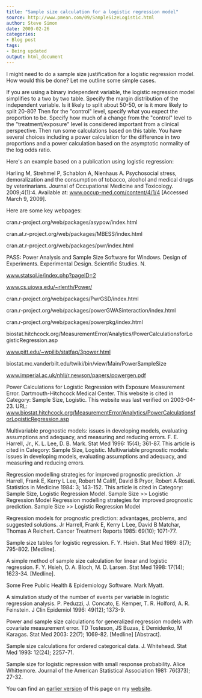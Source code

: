 ```yaml
---
title: "Sample size calculation for a logistic regression model"
source: http://www.pmean.com/09/SampleSizeLogistic.html
author: Steve Simon
date: 2009-02-26
categories:
- Blog post
tags:
- Being updated
output: html_document
---
```


I might need to do a sample size justification for a logistic regression model. How would this be done? Let me outline some simple cases.

If you are using a binary independent variable, the logistic regression model simplifies to a two by two table. Specify the margin distribution of the independent variable. Is it likely to split about 50-50, or is it more likely to split 20-80? Then for the "control" level, specify what you expect the proportion to be. Specify how much of a change from the "control" level to the "treatment/exposure" level is considered important from a clinical perspective. Then run some calculations based on this table. You have several choices including a power calculation for the difference in two proportions and a power calculation based on the asymptotic normality of the log odds ratio.

Here's an example based on a publication using logistic regression:

Harling M, Strehmel P, Schablon A, Nienhaus A. Psychosocial stress, demoralization and the consumption of tobacco, alcohol and medical drugs by veterinarians. Journal of Occupational Medicine and Toxicology. 2009;4(1):4. Available at: www.occup-med.com/content/4/1/4 [Accessed March 9, 2009].

Here are some key webpages:

cran.r-project.org/web/packages/asypow/index.html

cran.at.r-project.org/web/packages/MBESS/index.html

cran.at.r-project.org/web/packages/pwr/index.html

PASS: Power Analysis and Sample Size Software for Windows. Design of Experiments. Experimental Design. Scientific Studies. N.

www.statsol.ie/index.php?pageID=2

www.cs.uiowa.edu/~rlenth/Power/

cran.r-project.org/web/packages/PwrGSD/index.html

cran.r-project.org/web/packages/powerGWASinteraction/index.html

cran.r-project.org/web/packages/powerpkg/index.html

biostat.hitchcock.org/MeasurementError/Analytics/PowerCalculationsforLogisticRegression.asp

www.pitt.edu/~wpilib/statfaq/3power.html

biostat.mc.vanderbilt.edu/twiki/bin/view/Main/PowerSampleSize

www.imperial.ac.uk/nhli/r.newson/papers/powergen.pdf

 

Power Calculations for Logistic Regression with Exposure Measurement Error. Dartmouth-Hitchcock Medical Center. This website is cited in Category: Sample Size, Logistic. This website was last verified on 2003-04-23. URL: www.biostat.hitchcock.org/MeasurementError/Analytics/PowerCalculationsforLogisticRegression.asp

Multivariable prognostic models: issues in developing models, evaluating assumptions and adequacy, and measuring and reducing errors. F. E. Harrell, Jr., K. L. Lee, D. B. Mark. Stat Med 1996: 15(4); 361-87. This article is cited in Category: Sample Size, Logistic. Multivariable prognostic models: issues in developing models, evaluating assumptions and adequacy, and measuring and reducing errors.

Regression modelling strategies for improved prognostic prediction. Jr Harrell, Frank E, Kerry L Lee, Robert M Califf, David B Pryor, Robert A Rosati. Statistics in Medicine 1984: 3; 143-152. This article is cited in Category: Sample Size, Logistic Regression Model. Sample Size >> Logistic Regression Model Regression modelling strategies for improved prognostic prediction. Sample Size >> Logistic Regression Model

Regression models for prognostic prediction: advantages, problems, and suggested solutions. Jr Harrell, Frank E, Kerry L Lee, David B Matchar, Thomas A Reichert. Cancer Treatment Reports 1985: 69(10); 1071-77.

Sample size tables for logistic regression. F. Y. Hsieh. Stat Med 1989: 8(7); 795-802. [Medline].

A simple method of sample size calculation for linear and logistic regression. F. Y. Hsieh, D. A. Bloch, M. D. Larsen. Stat Med 1998: 17(14); 1623-34. [Medline].

Some Free Public Health & Epidemiology Software. Mark Myatt.

A simulation study of the number of events per variable in logistic regression analysis. P. Peduzzi, J. Concato, E. Kemper, T. R. Holford, A. R. Feinstein. J Clin Epidemiol 1996: 49(12); 1373-9.

Power and sample size calculations for generalized regression models with covariate measurement error. TD Tosteson, JS Buzas, E Demidenko, M Karagas. Stat Med 2003: 22(7); 1069-82. [Medline] [Abstract].

Sample size calculations for ordered categorical data. J. Whitehead. Stat Med 1993: 12(24); 2257-71.

Sample size for logistic repression with small response probability. Alice Whittemore. Journal of the American Statistical Association 1981: 76(373); 27-32.

You can find an [earlier version][sim1] of this page on my [website][sim2].

[sim1]: http://www.pmean.com/09/sample-size-logistic.html
[sim2]: http://www.pmean.com
